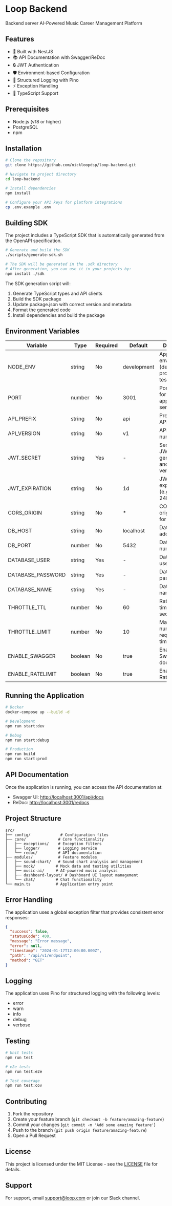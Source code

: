 # Loop Backend

Backend server AI-Powered Music Career Management Platform

## Features

- 🚀 Built with NestJS
- 📚 API Documentation with Swagger/ReDoc
- 🔒 JWT Authentication
- 🛡️ Environment-based Configuration
- 📝 Structured Logging with Pino
- ⚡ Exception Handling
- 🎯 TypeScript Support

## Prerequisites

- Node.js (v18 or higher)
- PostgreSQL
- npm

## Installation

```bash
# Clone the repository
git clone https://github.com/nickloopdsp/loop-backend.git

# Navigate to project directory
cd loop-backend

# Install dependencies
npm install

# Configure your API keys for platform integrations
cp .env.example .env
```

## Building SDK

The project includes a TypeScript SDK that is automatically generated from the OpenAPI specification.

```bash
# Generate and build the SDK
./scripts/generate-sdk.sh

# The SDK will be generated in the .sdk directory
# After generation, you can use it in your projects by:
npm install ./sdk
```

The SDK generation script will:
1. Generate TypeScript types and API clients
2. Build the SDK package
3. Update package.json with correct version and metadata
4. Format the generated code
5. Install dependencies and build the package

## Environment Variables

| Variable | Type | Required | Default | Description |
|----------|------|----------|---------|-------------|
| NODE_ENV | string | No | development | Application environment (development, production, test) |
| PORT | number | No | 3001 | Port number for the application server |
| API_PREFIX | string | No | api | Prefix for all API routes |
| API_VERSION | string | No | v1 | API version number |
| JWT_SECRET | string | Yes | - | Secret key for JWT token generation and verification |
| JWT_EXPIRATION | string | No | 1d | JWT token expiration time (e.g., 1d, 7d, 24h) |
| CORS_ORIGIN | string | No | * | CORS allowed origins (use * for all origins) |
| DB_HOST | string | No | localhost | Database host address |
| DB_PORT | number | No | 5432 | Database port number |
| DATABASE_USER | string | Yes | - | Database username |
| DATABASE_PASSWORD | string | Yes | - | Database password |
| DATABASE_NAME | string | Yes | - | Database name |
| THROTTLE_TTL | number | No | 60 | Rate limiter time window in seconds |
| THROTTLE_LIMIT | number | No | 10 | Maximum number of requests per time window |
| ENABLE_SWAGGER | boolean | No | true | Enable/disable Swagger API documentation |
| ENABLE_RATELIMIT | boolean | No | true | Enable/disable Rate Limit |

## Running the Application

```bash
# Docker
docker-compose up --build -d

# Development
npm run start:dev

# Debug
npm run start:debug

# Production
npm run build
npm run start:prod
```

## API Documentation

Once the application is running, you can access the API documentation at:

- Swagger UI: [http://localhost:3001/api/docs](http://localhost:3001/api/docs)
- ReDoc: [http://localhost:3001/redocs](http://localhost:3001/redocs)

## Project Structure

```
src/
├── config/             # Configuration files
├── core/              # Core functionality
│   ├── exceptions/    # Exception filters
│   ├── logger/        # Logging service
│   └── redoc/         # API documentation
├── modules/           # Feature modules
│   ├── sound-chart/   # Sound chart analysis and management
│   ├── mock/         # Mock data and testing utilities
│   ├── music-ai/     # AI-powered music analysis
│   ├── dashboard-layout/ # Dashboard UI layout management
│   └── chat/         # Chat functionality
└── main.ts           # Application entry point
```

## Error Handling

The application uses a global exception filter that provides consistent error responses:

```json
{
  "success": false,
  "statusCode": 400,
  "message": "Error message",
  "error": null,
  "timestamp": "2024-01-17T12:00:00.000Z",
  "path": "/api/v1/endpoint",
  "method": "GET"
}
```

## Logging

The application uses Pino for structured logging with the following levels:
- error
- warn
- info
- debug
- verbose

## Testing

```bash
# Unit tests
npm run test

# e2e tests
npm run test:e2e

# Test coverage
npm run test:cov
```

## Contributing

1. Fork the repository
2. Create your feature branch (`git checkout -b feature/amazing-feature`)
3. Commit your changes (`git commit -m 'Add some amazing feature'`)
4. Push to the branch (`git push origin feature/amazing-feature`)
5. Open a Pull Request

## License

This project is licensed under the MIT License - see the [LICENSE](LICENSE) file for details.

## Support

For support, email support@loop.com or join our Slack channel.

